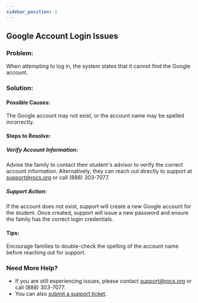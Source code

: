 ```yaml
---
sidebar_position: 2
---
```


## Google Account Login Issues

### Problem:
When attempting to log in, the system states that it cannot find the Google account.

### Solution:
#### Possible Causes:
The Google account may not exist, or the account name may be spelled incorrectly.

#### Steps to Resolve:
##### Verify Account Information:
Advise the family to contact their student's advisor to verify the correct account information.
Alternatively, they can reach out directly to support at support@rocs.org or call (888) 303-7077.

##### Support Action:
If the account does not exist, support will create a new Google account for the student.
Once created, support will issue a new password and ensure the family has the correct login credentials.

#### Tips:
Encourage families to double-check the spelling of the account name before reaching out for support.

### Need More Help?
- If you are still experiencing issues, please contact support@rocs.org or call (888) 303-7077.
- You can also [submit a support ticket](#).